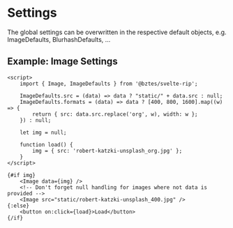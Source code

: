 # Settings

The global settings can be overwritten in the respective default objects, e.g. ImageDefaults, BlurhashDefaults, ...

## Example: Image Settings

```example
<script>
    import { Image, ImageDefaults } from '@bztes/svelte-rip';

    ImageDefaults.src = (data) => data ? "static/" + data.src : null;
    ImageDefaults.formats = (data) => data ? [400, 800, 1600].map((w) => {
        return { src: data.src.replace('org', w), width: w };
    }) : null;

    let img = null;

    function load() {
        img = { src: 'robert-katzki-unsplash_org.jpg' };
    }
</script>

{#if img}
    <Image data={img} />
    <!-- Don't forget null handling for images where not data is provided -->
    <Image src="static/robert-katzki-unsplash_400.jpg" />
{:else}
    <button on:click={load}>Load</button>
{/if}
```
